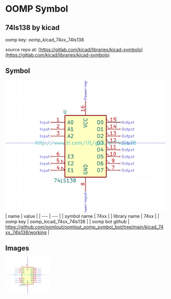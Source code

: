# OOMP Symbol  
## 74ls138  by kicad  
  
oomp key: oomp_kicad_74xx_74ls138  
  
source repo at: [https://gitlab.com/kicad/libraries/kicad-symbols](https://gitlab.com/kicad/libraries/kicad-symbols)  
## Symbol  
  
[![working.png](working_600.png)](working.png)  
| name | value | 
| --- | --- | 
| symbol name | 74xx | 
| library name | 74xx | 
| oomp key | oomp_kicad_74xx_74ls138 | 
| oomp bot github | https://github.com/oomlout/oomlout_oomp_symbol_bot/tree/main/kicad_74xx_74ls138/working | 
## Images  
  
[![working.png](working_140.png)](working.png)  
